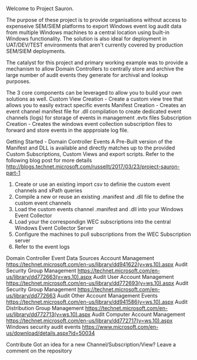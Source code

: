 Welcome to Project Sauron. 

The purpose of these project is to provide organisations without access to expenseive SEM/SIEM platforms to export Windows event log audit data from multiple Windows machines to a central location using built-in Windows functionality. The solution is also ideal for deployment in UAT/DEV/TEST environments that aren't currently covered by production SEM/SIEM deployments.

The catalyst for this project and primary working example was to provide a mechanism to allow Domain Controllers to centrally store and archive the large number of audit events they generate for archival and lookup purposes.

The 3 core components can be leveraged to allow you to build your own solutions as well. 
  Custom View Creation - Create a custom view tree that allows you to easily extract specific events 
  Manifest Creation - Creates an event channel manifest file for .dll compilation to create dedicated event channels (logs) for storage of events in management .evtx files
  Subscription Creation - Creates the windows event collection subscription files to forward and store events in the appproiate log file.

Getting Started - Domain Controller Events 
A Pre-Built version of the Manifest and DLL is available and directly matches up to the provided Custom Subscriptions, Custom Views and export scripts. Refer to the following blog post for more details
http://blogs.technet.microsoft.com/russellt/2017/03/23/project-sauron-part-1

1. Create or use an existing import csv to definie the custom event channels and xPath queries
2. Compile a new or reuse an existing .manifest and .dll file to define the custom event channels
3. Load the custom events channel .manifest and .dll into your Windows Event Collector
4. Load your the correspondign WEC subscriptions into the central Windows Event Collector Server
5. Configure the machines to pull subscriptions from the WEC Subscription server
6. Refer to the event logs 

Domain Controller Event Data Sources
Account Management https://technet.microsoft.com/en-us/library/dd941622(v=ws.10).aspx
Audit Security Group Management https://technet.microsoft.com/en-us/library/dd772663(v=ws.10).aspx
Audit User Account Management https://technet.microsoft.com/en-us/library/dd772693(v=ws.10).aspx
Audit Security Group Management https://technet.microsoft.com/en-us/library/dd772663
Audit Other Account Management Events https://technet.microsoft.com/en-us/library/dd941586(v=ws.10).aspx
Audit Distribution Group Management https://technet.microsoft.com/en-us/library/dd772713(v=ws.10).aspx
Audit Computer Account Management https://technet.microsoft.com/en-us/library/dd772717(v=ws.10).aspx
Windows security audit events https://www.microsoft.com/en-us/download/details.aspx?id=50034

Contribute
Got an idea for a new Channel/Subscription/View? Leave a comment on the repository
